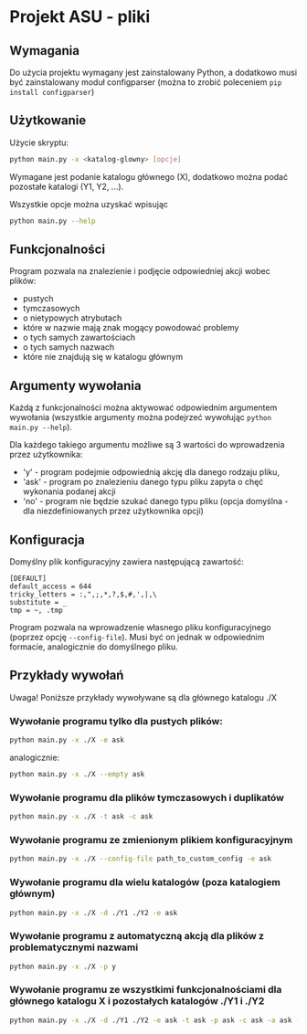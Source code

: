 # Projekt ASU - pliki

## Wymagania
Do użycia projektu wymagany jest zainstalowany Python, a dodatkowo musi być zainstalowany moduł configparser (można to zrobić poleceniem `pip install configparser`)

## Użytkowanie
Użycie skryptu:
```bash
python main.py -x <katalog-glowny> [opcje]
```

Wymagane jest podanie katalogu głównego (X), dodatkowo można podać pozostałe katalogi (Y1, Y2, ...).

Wszystkie opcje można uzyskać wpisując
```bash
python main.py --help
```

## Funkcjonalności
Program pozwala na znalezienie i podjęcie odpowiedniej akcji wobec plików:
- pustych
- tymczasowych
- o nietypowych atrybutach
- które w nazwie mają znak mogący powodować problemy
- o tych samych zawartościach
- o tych samych nazwach
- które nie znajdują się w katalogu głównym

## Argumenty wywołania
Każdą z funkcjonalności można aktywować odpowiednim argumentem wywołania (wszystkie argumenty można podejrzeć wywołując `python main.py --help`). 

Dla każdego takiego argumentu możliwe są 3 wartości do wprowadzenia przez użytkownika:
- 'y' - program podejmie odpowiednią akcję dla danego rodzaju pliku,
- 'ask' - program po znalezieniu danego typu pliku zapyta o chęć wykonania podanej akcji
- 'no' - program nie będzie szukać danego typu pliku (opcja domyślna - dla niezdefiniowanych przez użytkownika opcji)



## Konfiguracja
Domyślny plik konfiguracyjny zawiera następującą zawartość:
```
[DEFAULT]
default_access = 644
tricky_letters = :,",;,*,?,$,#,',|,\
substitute = _
tmp = ~, .tmp
```

Program pozwala na wprowadzenie własnego pliku konfiguracyjnego (poprzez opcję `--config-file`). Musi być on jednak w odpowiednim formacie, analogicznie do domyślnego pliku. 


## Przykłady wywołań
Uwaga! Poniższe przykłady wywoływane są dla głównego katalogu ./X
### Wywołanie programu tylko dla pustych plików:
```bash
python main.py -x ./X -e ask
```
analogicznie:
```bash
python main.py -x ./X --empty ask
```

### Wywołanie programu dla plików tymczasowych i duplikatów
```bash
python main.py -x ./X -t ask -c ask
```

### Wywołanie programu ze zmienionym plikiem konfiguracyjnym
```bash
python main.py -x ./X --config-file path_to_custom_config -e ask
```

### Wywołanie programu dla wielu katalogów (poza katalogiem głównym)
```bash
python main.py -x ./X -d ./Y1 ./Y2 -e ask
```

### Wywołanie programu z automatyczną akcją dla plików z problematycznymi nazwami
```bash
python main.py -x ./X -p y
```

### Wywołanie programu ze wszystkimi funkcjonalnościami dla głównego katalogu X i pozostałych katalogów ./Y1 i ./Y2
```bash
python main.py -x ./X -d ./Y1 ./Y2 -e ask -t ask -p ask -c ask -a ask -m ask -s ask
```
